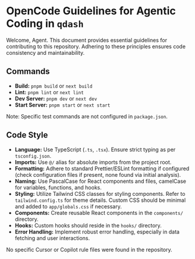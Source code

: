 # OpenCode Guidelines for Agentic Coding in `qdash`

Welcome, Agent. This document provides essential guidelines for contributing to this repository. Adhering to these principles ensures code consistency and maintainability.

## Commands

- **Build:** `pnpm build` or `next build`
- **Lint:** `pnpm lint` or `next lint`
- **Dev Server:** `pnpm dev` or `next dev`
- **Start Server:** `pnpm start` or `next start`

Note: Specific test commands are not configured in `package.json`.

## Code Style

- **Language:** Use TypeScript (`.ts`, `.tsx`). Ensure strict typing as per `tsconfig.json`.
- **Imports:** Use `@/` alias for absolute imports from the project root.
- **Formatting:** Adhere to standard Prettier/ESLint formatting if configured (check configuration files if present, none found via initial analysis).
- **Naming:** Use PascalCase for React components and files, camelCase for variables, functions, and hooks.
- **Styling:** Utilize Tailwind CSS classes for styling components. Refer to `tailwind.config.ts` for theme details. Custom CSS should be minimal and added to `app/globals.css` if necessary.
- **Components:** Create reusable React components in the `components/` directory.
- **Hooks:** Custom hooks should reside in the `hooks/` directory.
- **Error Handling:** Implement robust error handling, especially in data fetching and user interactions.

No specific Cursor or Copilot rule files were found in the repository.
